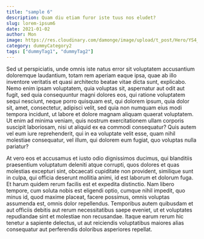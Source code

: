 ```yaml
---
title: "sample 6"
description: Quam diu etiam furor iste tuus nos eludet?
slug: lorem-ipsum6
date: 2021-01-02
author: Mon
image: https://res.cloudinary.com/damonge/image/upload/t_post/Hero/YS4_5968_69_70-2-3_x9dlrp.jpg
category: dummyCategory2
tags: ["dummyTag1", "dummyTag2"]
---
```


Sed ut perspiciatis, unde omnis iste natus error sit voluptatem accusantium doloremque laudantium, totam rem aperiam eaque ipsa, quae ab illo inventore veritatis et quasi architecto beatae vitae dicta sunt, explicabo. Nemo enim ipsam voluptatem, quia voluptas sit, aspernatur aut odit aut fugit, sed quia consequuntur magni dolores eos, qui ratione voluptatem sequi nesciunt, neque porro quisquam est, qui dolorem ipsum, quia dolor sit, amet, consectetur, adipisci velit, sed quia non numquam eius modi tempora incidunt, ut labore et dolore magnam aliquam quaerat voluptatem. Ut enim ad minima veniam, quis nostrum exercitationem ullam corporis suscipit laboriosam, nisi ut aliquid ex ea commodi consequatur? Quis autem vel eum iure reprehenderit, qui in ea voluptate velit esse, quam nihil molestiae consequatur, vel illum, qui dolorem eum fugiat, quo voluptas nulla pariatur?

At vero eos et accusamus et iusto odio dignissimos ducimus, qui blanditiis praesentium voluptatum deleniti atque corrupti, quos dolores et quas molestias excepturi sint, obcaecati cupiditate non provident, similique sunt in culpa, qui officia deserunt mollitia animi, id est laborum et dolorum fuga. Et harum quidem rerum facilis est et expedita distinctio. Nam libero tempore, cum soluta nobis est eligendi optio, cumque nihil impedit, quo minus id, quod maxime placeat, facere possimus, omnis voluptas assumenda est, omnis dolor repellendus. Temporibus autem quibusdam et aut officiis debitis aut rerum necessitatibus saepe eveniet, ut et voluptates repudiandae sint et molestiae non recusandae. Itaque earum rerum hic tenetur a sapiente delectus, ut aut reiciendis voluptatibus maiores alias consequatur aut perferendis doloribus asperiores repellat.
